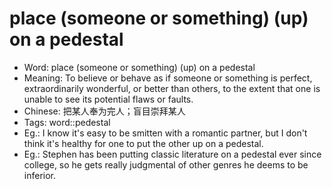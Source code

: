 # place (someone or something) (up) on a pedestal

- Word: place (someone or something) (up) on a pedestal
- Meaning: To believe or behave as if someone or something is perfect, extraordinarily wonderful, or better than others, to the extent that one is unable to see its potential flaws or faults.
- Chinese: 把某人奉为完人；盲目崇拜某人
- Tags: word::pedestal
- Eg.: I know it's easy to be smitten with a romantic partner, but I don't think it's healthy for one to put the other up on a pedestal.
- Eg.: Stephen has been putting classic literature on a pedestal ever since college, so he gets really judgmental of other genres he deems to be inferior.

